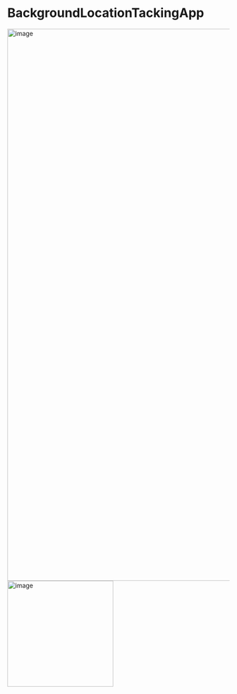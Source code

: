 # BackgroundLocationTackingApp

<img width="1251" alt="image" src="https://github.com/lecuseasar/BackgroundLocationTackingApp/assets/33737009/1864919f-b49b-443b-a9b8-b84e7cd87bda">

<img width="240" alt="image" src="https://github.com/lecuseasar/BackgroundLocationTackingApp/assets/33737009/23d10c65-b088-4e40-8b96-13a5ce8ff3ab">
